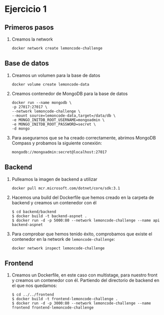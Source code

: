 # Ejercicio 1
## Primeros pasos
1. Creamos la network
    ```
    docker network create lemoncode-challenge
    ```
## Base de datos
1. Creamos un volumen para la base de datos
    ```
    docker volume create lemoncode-data
    ```
2. Creamos contenedor de MongoDB para la base de datos
    ```
    docker run --name mongodb \
    -p 27017:27017 \
    --network lemoncode-challenge \
    --mount source=lemoncode-data,target=/data/db \
    -e MONGO_INITDB_ROOT_USERNAME=mongoadmin \
    -e MONGO_INITDB_ROOT_PASSWORD=secret \
    -d mongo
    ```
3. Para asegurarnos que se ha creado correctamente, abrimos MongoDB Compass y probamos la siguiente conexión:
    ```
    mongodb://mongoadmin:secret@localhost:27017 
    ```
## Backend
1. Pulleamos la imagen de backend a utilizar
    ```
    docker pull mcr.microsoft.com/dotnet/core/sdk:3.1
    ```
2. Hacemos una build del Dockerfile que hemos creado en la carpeta de backend y creamos un contenedor con él
    ```
    $ cd backend/backend
    $ docker build -t backend-aspnet .
    $ docker run -d -p 5000:80 --network lemoncode-challenge --name api backend-aspnet
    ```
3. Para comprobar que hemos tenido éxito, comprobamos que existe el contenedor en la network de `lemoncode-challenge`:
    ```
    docker network inspect lemoncode-challenge
    ```
## Frontend
1. Creamos un Dockerfile, en este caso con multistage, para nuestro front y creamos un contenedor con él. Partiendo del directorio de backend en el que nos quedamos:
    ```
    $ cd ../../frontend
    $ docker build -t frontend-lemoncode-challenge .
    $ docker run -d -p 3000:80 --network lemoncode-challenge --name frontend frontend-lemoncode-challenge
    ```